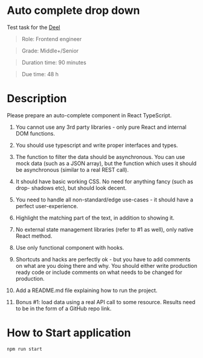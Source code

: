 # Auto complete drop down

Test task for the [Deel](https://www.deel.com/)

> Role: Frontend engineer

> Grade: Middle+/Senior

> Duration time: 90 minutes

> Due time: 48 h


# Description
Please prepare an auto-complete component in React TypeScript.
1. You cannot use any 3rd party libraries - only pure React and internal DOM
functions.
2. You should use typescript and write proper interfaces and types.
3. The function to filter the data should be asynchronous. You can use mock data
(such as a JSON array), but the function which uses it should be asynchronous
(similar to a real REST call).

4. It should have basic working CSS. No need for anything fancy (such as drop-
shadows etc), but should look decent.

5. You need to handle all non-standard/edge use-cases - it should have a perfect
user-experience.
6. Highlight the matching part of the text, in addition to showing it.
7. No external state management libraries (refer to #1 as well), only native React
method.
8. Use only functional component with hooks.
9. Shortcuts and hacks are perfectly ok - but you have to add comments on what
are you doing there and why. You should either write production ready code or
include comments on what needs to be changed for production.
10. Add a README.md file explaining how to run the project.
11. Bonus #1: load data using a real API call to some resource.
Results need to be in the form of a GitHub repo link.


# How to Start application
```bash
npm run start
```
